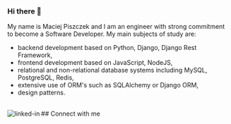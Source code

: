 ### Hi there 👋

My name is Maciej Piszczek and I am an engineer with strong commitment to become a Software Developer. My main subjects of study are:
- backend development based on Python, Django, Django Rest Framework,
- frontend development based on JavaScript, NodeJS,
- relational and non-relational database systems including MySQL, PostgreSQL, Redis,
- extensive use of ORM's such as SQLAlchemy or Django ORM,
- design patterns.

<br>## Connect with me[<img align="left" alt="linked-in" src="https://img.shields.io/badge/linkedin-%230077B5.svg?&style=for-the-badge&logo=linkedin&logoColor=white" />](https://www.linkedin.com/in/maciej-piszczek-105a25109)<br>
<br>
